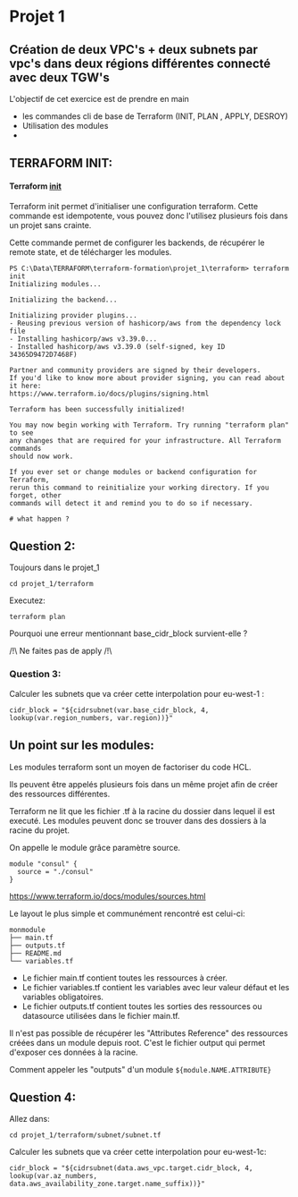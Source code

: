 # Projet 1
## Création de deux VPC's + deux subnets par vpc's dans deux régions différentes connecté avec deux TGW's 

L'objectif de cet exercice est de prendre en main 

- les commandes cli de base de Terraform (INIT, PLAN , APPLY, DESROY)
- Utilisation des modules 
-  

## TERRAFORM INIT:

#### Terraform [init](https://www.terraform.io/docs/commands/init.html)

Terraform init permet d'initialiser une configuration terraform. Cette commande
est idempotente, vous pouvez donc l'utilisez plusieurs fois dans un projet sans
crainte.

Cette commande permet de configurer les backends, de récupérer le remote state,
et de télécharger les modules.

```
PS C:\Data\TERRAFORM\terraform-formation\projet_1\terraform> terraform init
Initializing modules...

Initializing the backend...

Initializing provider plugins...
- Reusing previous version of hashicorp/aws from the dependency lock file
- Installing hashicorp/aws v3.39.0...
- Installed hashicorp/aws v3.39.0 (self-signed, key ID 34365D9472D7468F)

Partner and community providers are signed by their developers.
If you'd like to know more about provider signing, you can read about it here:
https://www.terraform.io/docs/plugins/signing.html

Terraform has been successfully initialized!

You may now begin working with Terraform. Try running "terraform plan" to see
any changes that are required for your infrastructure. All Terraform commands
should now work.

If you ever set or change modules or backend configuration for Terraform,
rerun this command to reinitialize your working directory. If you forget, other
commands will detect it and remind you to do so if necessary.

# what happen ?
```
## Question 2:

Toujours dans le projet_1
```
cd projet_1/terraform
```

Executez:
```
terraform plan
```

Pourquoi une erreur mentionnant base_cidr_block survient-elle ?

/!\ Ne faites pas de apply /!\

### Question 3:

Calculer les subnets que va créer cette interpolation pour eu-west-1 :

```
cidr_block = "${cidrsubnet(var.base_cidr_block, 4, lookup(var.region_numbers, var.region))}"
```

## Un point sur les modules:

Les modules terraform sont un moyen de factoriser du code HCL.

Ils peuvent être appelés plusieurs fois dans un même projet afin de créer des ressources différentes.

Terraform ne lit que les fichier .tf à la racine du dossier dans lequel il est executé. Les modules peuvent donc se trouver dans des dossiers à la racine du projet.

On appelle le module grâce paramètre source.
```
module "consul" {
  source = "./consul"
}
```
https://www.terraform.io/docs/modules/sources.html


Le layout le plus simple et communément rencontré est celui-ci:

```
monmodule
├── main.tf
├── outputs.tf
├── README.md
└── variables.tf
```

- Le fichier main.tf contient toutes les ressources à créer.
- Le fichier variables.tf contient les variables avec leur valeur défaut et les variables obligatoires.
- Le fichier outputs.tf contient toutes les sorties des ressources ou datasource utilisées dans le fichier main.tf.

Il n'est pas possible de récupérer les "Attributes Reference" des ressources créées dans un module depuis root. C'est le fichier output qui permet d'exposer ces données à la racine.

Comment appeler les "outputs" d'un module
`${module.NAME.ATTRIBUTE}`

## Question 4:

Allez dans:

```cd projet_1/terraform/subnet/subnet.tf```


Calculer les subnets que va créer cette interpolation pour eu-west-1c:
```
cidr_block = "${cidrsubnet(data.aws_vpc.target.cidr_block, 4, lookup(var.az_numbers, data.aws_availability_zone.target.name_suffix))}"
```
